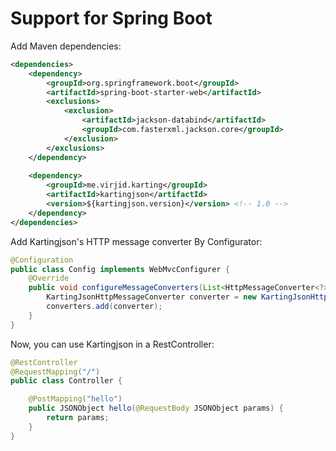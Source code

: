 # Support for Spring Boot

Add Maven dependencies:
```xml
<dependencies>
    <dependency>
        <groupId>org.springframework.boot</groupId>
        <artifactId>spring-boot-starter-web</artifactId>
        <exclusions>
            <exclusion>
                <artifactId>jackson-databind</artifactId>
                <groupId>com.fasterxml.jackson.core</groupId>
            </exclusion>
        </exclusions>
    </dependency>
    
    <dependency>
        <groupId>me.virjid.karting</groupId>
        <artifactId>kartingjson</artifactId>
        <version>${kartingjson.version}</version> <!-- 1.0 -->
    </dependency>
</dependencies>
```

Add Kartingjson's HTTP message converter By Configurator:
```java
@Configuration
public class Config implements WebMvcConfigurer {
    @Override
    public void configureMessageConverters(List<HttpMessageConverter<?>> converters) {
        KartingJsonHttpMessageConverter converter = new KartingJsonHttpMessageConverter();
        converters.add(converter);
    }
}
```

Now, you can use Kartingjson in a RestController:
```java
@RestController
@RequestMapping("/")
public class Controller {

    @PostMapping("hello")
    public JSONObject hello(@RequestBody JSONObject params) {
        return params;
    }
}
```